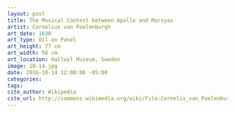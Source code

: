```yaml
---
layout: post
title: The Musical Contest between Apollo and Marsyas
artist: Cornelius van Poelenburgh
art_date: 1630
art_type: Oil on Panel
art_height: 77 cm
art_width: 56 cm
art_location: Hallwyl Museum, Sweden
image: 10-14.jpg
date: 2016-10-14 12:00:00 -05:00
categories:
tags:
cite_author: Wikipedia
cite_url: http://commons.wikimedia.org/wiki/File:Cornelis_van_Poelenburgh_-_The_Musical_Contest_between_Apollo_and_Marsyas_-_Google_Art_Project.jpg
---
```

